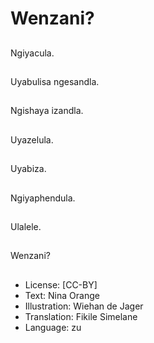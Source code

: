 # Wenzani?

##
Ngiyacula.

##
Uyabulisa ngesandla.

##
Ngishaya izandla.

##
Uyazelula.

##
Uyabiza.

##
Ngiyaphendula.

##
Ulalele.

##
Wenzani?

##
* License: [CC-BY]
* Text: Nina Orange
* Illustration: Wiehan de Jager
* Translation: Fikile Simelane
* Language: zu
